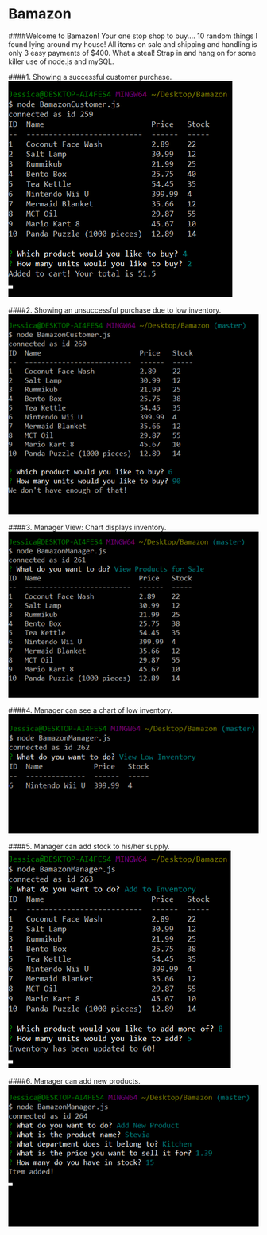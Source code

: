 # Bamazon

####Welcome to Bamazon! Your one stop shop to buy.... 10 random things I found lying around my house! All items on sale and shipping and handling is only 3 easy payments of $400. What a steal! Strap in and hang on for some killer use of node.js and mySQL. 

####1. Showing a successful customer purchase.
![alt text](images/01.png "Customer: Success Buy")

####2. Showing an unsuccessful purchase due to low inventory.
![alt text](images/02.png "Customer: Unsuccess Buy")

####3. Manager View: Chart displays inventory.
![alt text](images/03.png "Manager: View Inventory")

####4. Manager can see a chart of low inventory.
![alt text](images/04.png "Manager: Low Inventory")

####5. Manager can add stock to his/her supply.
![alt text](images/05.png "Manager: Stock Up")

####6. Manager can add new products.
![alt text](images/06.png "Manager: Add New Product")